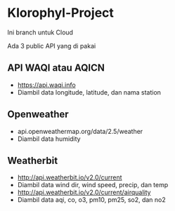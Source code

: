 # Klorophyl-Project

Ini branch untuk Cloud

Ada 3 public API yang di pakai

## API WAQI atau AQICN

- https://api.waqi.info
- Diambil data longitude, latitude, dan nama station

## Openweather

- api.openweathermap.org/data/2.5/weather
- Diambil data humidity

## Weatherbit

- http://api.weatherbit.io/v2.0/current
- Diambil data wind dir, wind speed, precip, dan temp
- http://api.weatherbit.io/v2.0/current/airquality
- Diambil data aqi, co, o3, pm10, pm25, so2, dan no2
